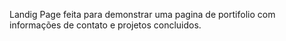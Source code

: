 Landig Page feita para demonstrar uma pagina de portifolio com informações de contato e projetos concluidos.
